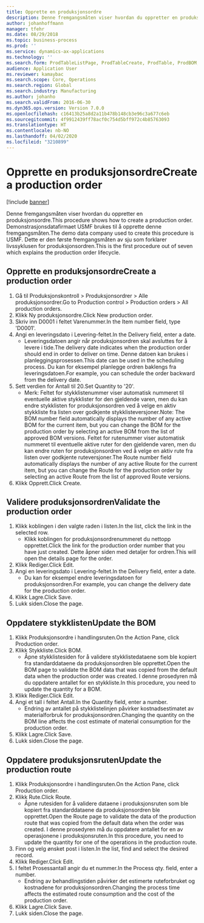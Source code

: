 ```yaml
---
title: Opprette en produksjonsordre
description: Denne fremgangsmåten viser hvordan du oppretter en produksjonsordre.
author: johanhoffmann
manager: tfehr
ms.date: 08/29/2018
ms.topic: business-process
ms.prod: ''
ms.service: dynamics-ax-applications
ms.technology: ''
ms.search.form: ProdTableListPage, ProdTableCreate, ProdTable, ProdBOM, ProdRoute
audience: Application User
ms.reviewer: kamaybac
ms.search.scope: Core, Operations
ms.search.region: Global
ms.search.industry: Manufacturing
ms.author: johanho
ms.search.validFrom: 2016-06-30
ms.dyn365.ops.version: Version 7.0.0
ms.openlocfilehash: c16413b25a8d2a11b478b148cb3e96c3a677c6eb
ms.sourcegitcommit: 4f9912439ff78acf0c754d5bff972c4b85763093
ms.translationtype: HT
ms.contentlocale: nb-NO
ms.lasthandoff: 04/02/2020
ms.locfileid: "3210899"
---
```

# <a name="create-a-production-order"></a><span data-ttu-id="0dbeb-103">Opprette en produksjonsordre</span><span class="sxs-lookup"><span data-stu-id="0dbeb-103">Create a production order</span></span>

[!include [banner](../../includes/banner.md)]

<span data-ttu-id="0dbeb-104">Denne fremgangsmåten viser hvordan du oppretter en produksjonsordre.</span><span class="sxs-lookup"><span data-stu-id="0dbeb-104">This procedure shows how to create a production order.</span></span> <span data-ttu-id="0dbeb-105">Demonstrasjonsdatafirmaet USMF brukes til å opprette denne fremgangsmåten.</span><span class="sxs-lookup"><span data-stu-id="0dbeb-105">The demo data company used to create this procedure is USMF.</span></span> <span data-ttu-id="0dbeb-106">Dette er den første fremgangsmåten av sju som forklarer livssyklusen for produksjonsordren.</span><span class="sxs-lookup"><span data-stu-id="0dbeb-106">This is the first procedure out of seven which explains the production order lifecycle.</span></span>


## <a name="create-a-production-order"></a><span data-ttu-id="0dbeb-107">Opprette en produksjonsordre</span><span class="sxs-lookup"><span data-stu-id="0dbeb-107">Create a production order</span></span>
1. <span data-ttu-id="0dbeb-108">Gå til Produksjonskontroll > Produksjonsordrer > Alle produksjonsordrer.</span><span class="sxs-lookup"><span data-stu-id="0dbeb-108">Go to Production control > Production orders > All production orders.</span></span>
2. <span data-ttu-id="0dbeb-109">Klikk Ny produksjonsordre.</span><span class="sxs-lookup"><span data-stu-id="0dbeb-109">Click New production order.</span></span>
3. <span data-ttu-id="0dbeb-110">Skriv inn D0001 i feltet Varenummer.</span><span class="sxs-lookup"><span data-stu-id="0dbeb-110">In the Item number field, type 'D0001'.</span></span>
4. <span data-ttu-id="0dbeb-111">Angi en leveringsdato i Levering-feltet.</span><span class="sxs-lookup"><span data-stu-id="0dbeb-111">In the Delivery field, enter a date.</span></span>
    * <span data-ttu-id="0dbeb-112">Leveringsdatoen angir når produksjonsordren skal avsluttes for å levere i tide.</span><span class="sxs-lookup"><span data-stu-id="0dbeb-112">The delivery date indicates when the production order should end in order to deliver on time.</span></span> <span data-ttu-id="0dbeb-113">Denne datoen kan brukes i planleggingsprosessen.</span><span class="sxs-lookup"><span data-stu-id="0dbeb-113">This date can be used in the scheduling process.</span></span> <span data-ttu-id="0dbeb-114">Du kan for eksempel planlegge ordren baklengs fra leveringsdatoen.</span><span class="sxs-lookup"><span data-stu-id="0dbeb-114">For example, you can schedule the order backward from the delivery date.</span></span>  
5. <span data-ttu-id="0dbeb-115">Sett verdien for Antall til 20.</span><span class="sxs-lookup"><span data-stu-id="0dbeb-115">Set Quantity to '20'.</span></span>
    * <span data-ttu-id="0dbeb-116">Merk: Feltet for stykklistenummer viser automatisk nummeret til eventuelle aktive stykklister for den gjeldende varen, men du kan endre stykklisten for produksjonsordren ved å velge en aktiv stykkliste fra listen over godkjente stykklisteversjoner.</span><span class="sxs-lookup"><span data-stu-id="0dbeb-116">Note: The BOM number field automatically displays the number of any active BOM for the current item, but you can change the BOM for the production order by selecting an active BOM from the list of approved BOM versions.</span></span>    <span data-ttu-id="0dbeb-117">Feltet for rutenummer viser automatisk nummeret til eventuelle aktive ruter for den gjeldende varen, men du kan endre ruten for produksjonsordren ved å velge en aktiv rute fra listen over godkjente ruteversjoner.</span><span class="sxs-lookup"><span data-stu-id="0dbeb-117">The Route number field automatically displays the number of any active Route for the current item, but you can change the Route for the production order by selecting an active Route from the list of approved Route versions.</span></span>  
6. <span data-ttu-id="0dbeb-118">Klikk Opprett.</span><span class="sxs-lookup"><span data-stu-id="0dbeb-118">Click Create.</span></span>

## <a name="validate-the-production-order"></a><span data-ttu-id="0dbeb-119">Validere produksjonsordren</span><span class="sxs-lookup"><span data-stu-id="0dbeb-119">Validate the production order</span></span>
1. <span data-ttu-id="0dbeb-120">Klikk koblingen i den valgte raden i listen.</span><span class="sxs-lookup"><span data-stu-id="0dbeb-120">In the list, click the link in the selected row.</span></span>
    * <span data-ttu-id="0dbeb-121">Klikk koblingen for produksjonsordrenummeret du nettopp opprettet.</span><span class="sxs-lookup"><span data-stu-id="0dbeb-121">Click the link for the production order number that you have just created.</span></span> <span data-ttu-id="0dbeb-122">Dette åpner siden med detaljer for ordren.</span><span class="sxs-lookup"><span data-stu-id="0dbeb-122">This will open the details page for the order.</span></span>  
2. <span data-ttu-id="0dbeb-123">Klikk Rediger.</span><span class="sxs-lookup"><span data-stu-id="0dbeb-123">Click Edit.</span></span>
3. <span data-ttu-id="0dbeb-124">Angi en leveringsdato i Levering-feltet.</span><span class="sxs-lookup"><span data-stu-id="0dbeb-124">In the Delivery field, enter a date.</span></span>
    * <span data-ttu-id="0dbeb-125">Du kan for eksempel endre leveringsdatoen for produksjonsordren.</span><span class="sxs-lookup"><span data-stu-id="0dbeb-125">For example, you can change the delivery date for the production order.</span></span>  
4. <span data-ttu-id="0dbeb-126">Klikk Lagre.</span><span class="sxs-lookup"><span data-stu-id="0dbeb-126">Click Save.</span></span>
5. <span data-ttu-id="0dbeb-127">Lukk siden.</span><span class="sxs-lookup"><span data-stu-id="0dbeb-127">Close the page.</span></span>

## <a name="update-the-bom"></a><span data-ttu-id="0dbeb-128">Oppdatere stykklisten</span><span class="sxs-lookup"><span data-stu-id="0dbeb-128">Update the BOM</span></span>
1. <span data-ttu-id="0dbeb-129">Klikk Produksjonsordre i handlingsruten.</span><span class="sxs-lookup"><span data-stu-id="0dbeb-129">On the Action Pane, click Production order.</span></span>
2. <span data-ttu-id="0dbeb-130">Klikk Stykkliste.</span><span class="sxs-lookup"><span data-stu-id="0dbeb-130">Click BOM.</span></span>
    * <span data-ttu-id="0dbeb-131">Åpne stykklistesiden for å validere stykklistedataene som ble kopiert fra standarddataene da produksjonsordren ble opprettet.</span><span class="sxs-lookup"><span data-stu-id="0dbeb-131">Open the BOM page to validate the BOM data that was copied from the default data when the production order was created.</span></span> <span data-ttu-id="0dbeb-132">I denne prosedyren må du oppdatere antallet for en stykkliste.</span><span class="sxs-lookup"><span data-stu-id="0dbeb-132">In this procedure, you need to update the quantity for a BOM.</span></span>  
3. <span data-ttu-id="0dbeb-133">Klikk Rediger.</span><span class="sxs-lookup"><span data-stu-id="0dbeb-133">Click Edit.</span></span>
4. <span data-ttu-id="0dbeb-134">Angi et tall i feltet Antall.</span><span class="sxs-lookup"><span data-stu-id="0dbeb-134">In the Quantity field, enter a number.</span></span>
    * <span data-ttu-id="0dbeb-135">Endring av antallet på stykklistelinjen påvirker kostnadsestimatet av materialforbruk for produksjonsordren.</span><span class="sxs-lookup"><span data-stu-id="0dbeb-135">Changing the quantity on the BOM line affects the cost estimate of material consumption for the production order.</span></span>  
5. <span data-ttu-id="0dbeb-136">Klikk Lagre.</span><span class="sxs-lookup"><span data-stu-id="0dbeb-136">Click Save.</span></span>
6. <span data-ttu-id="0dbeb-137">Lukk siden.</span><span class="sxs-lookup"><span data-stu-id="0dbeb-137">Close the page.</span></span>

## <a name="update-the-production-route"></a><span data-ttu-id="0dbeb-138">Oppdatere produksjonsruten</span><span class="sxs-lookup"><span data-stu-id="0dbeb-138">Update the production route</span></span>
1. <span data-ttu-id="0dbeb-139">Klikk Produksjonsordre i handlingsruten.</span><span class="sxs-lookup"><span data-stu-id="0dbeb-139">On the Action Pane, click Production order.</span></span>
2. <span data-ttu-id="0dbeb-140">Klikk Rute.</span><span class="sxs-lookup"><span data-stu-id="0dbeb-140">Click Route.</span></span>
    * <span data-ttu-id="0dbeb-141">Åpne rutesiden for å validere dataene i produksjonsruten som ble kopiert fra standarddataene da produksjonsordren ble opprettet.</span><span class="sxs-lookup"><span data-stu-id="0dbeb-141">Open the Route page to validate the data of the production route that was copied from the default data when the order was created.</span></span> <span data-ttu-id="0dbeb-142">I denne prosedyren må du oppdatere antallet for en av operasjonene i produksjonsruten.</span><span class="sxs-lookup"><span data-stu-id="0dbeb-142">In this procedure, you need to update the quantity for one of the operations in the production route.</span></span>  
3. <span data-ttu-id="0dbeb-143">Finn og velg ønsket post i listen.</span><span class="sxs-lookup"><span data-stu-id="0dbeb-143">In the list, find and select the desired record.</span></span>
4. <span data-ttu-id="0dbeb-144">Klikk Rediger.</span><span class="sxs-lookup"><span data-stu-id="0dbeb-144">Click Edit.</span></span>
5. <span data-ttu-id="0dbeb-145">I feltet Prosessantall angir du et nummer.</span><span class="sxs-lookup"><span data-stu-id="0dbeb-145">In the Process qty. field, enter a number.</span></span>
    * <span data-ttu-id="0dbeb-146">Endring av behandlingstiden påvirker det estimerte ruteforbruket og kostnadene for produksjonsordren.</span><span class="sxs-lookup"><span data-stu-id="0dbeb-146">Changing the process time affects the estimated route consumption and the cost of the production order.</span></span>  
6. <span data-ttu-id="0dbeb-147">Klikk Lagre.</span><span class="sxs-lookup"><span data-stu-id="0dbeb-147">Click Save.</span></span>
7. <span data-ttu-id="0dbeb-148">Lukk siden.</span><span class="sxs-lookup"><span data-stu-id="0dbeb-148">Close the page.</span></span>

